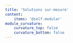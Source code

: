 ```yaml
---
title: 'Solutions sur-mesure'
content:
    items: '@self.modular'
module_curvature:
    curvature_top: false
    curvature_bottom: false
---
```


